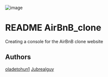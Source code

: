 ![image](https://user-images.githubusercontent.com/106814898/203315571-6c12b4d1-07e8-4485-bfe1-92351ecfb530.png)

# README AirBnB_clone
Creating a console for the AirBnB clone website
## Authors

[oladetohun1](https://www.github.com/oladetohun1)
[Jubrealguy](https://www.github.com/jubrealguy)
